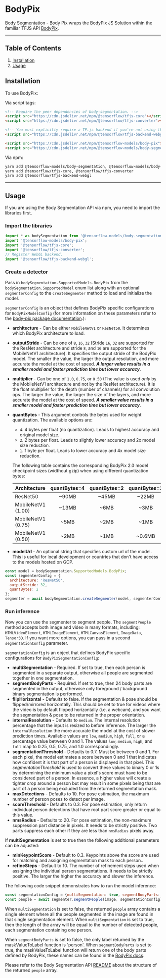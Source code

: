 # BodyPix

Body Segmentation - Body Pix wraps the BodyPix JS Solution within the familiar
TFJS API [BodyPix](https://github.com/tensorflow/tfjs-models/tree/master/body-pix).

--------------------------------------------------------------------------------

## Table of Contents

1.  [Installation](#installation)
2.  [Usage](#usage)

## Installation

To use BodyPix:

Via script tags:

```html
<!-- Require the peer dependencies of body-segmentation. -->
<script src="https://cdn.jsdelivr.net/npm/@tensorflow/tfjs-core"></script>
<script src="https://cdn.jsdelivr.net/npm/@tensorflow/tfjs-converter"></script>

<!-- You must explicitly require a TF.js backend if you're not using the TF.js union bundle. -->
<script src="https://cdn.jsdelivr.net/npm/@tensorflow/tfjs-backend-webgl"></script>

<script src="https://cdn.jsdelivr.net/npm/@tensorflow-models/body-pix"></script>
<script src="https://cdn.jsdelivr.net/npm/@tensorflow-models/body-segmentation"></script>
```

Via npm:
```sh
yarn add @tensorflow-models/body-segmentation, @tensorflow-models/body-pix
yarn add @tensorflow/tfjs-core, @tensorflow/tfjs-converter
yarn add @tensorflow/tfjs-backend-webgl
```

-----------------------------------------------------------------------
## Usage

If you are using the Body Segmentation API via npm, you need to import the libraries first.

### Import the libraries

```javascript
import * as bodySegmentation from '@tensorflow-models/body-segmentation';
import '@tensorflow-models/body-pix';
import '@tensorflow/tfjs-core';
import '@tensorflow/tfjs-converter';
// Register WebGL backend.
import '@tensorflow/tfjs-backend-webgl';
```

### Create a detector

Pass in `bodySegmentation.SupportedModels.BodyPix` from the
`bodySegmentation.SupportedModel` enum list along with an optional `segmenterConfig` to the
`createSegmenter` method to load and initialize the model.

`segmenterConfig` is an object that defines BodyPix specific configurations for `BodyPixModelConfig` (for more information on these parameters refer to the [body-pix package documentation](https://github.com/tensorflow/tfjs-models/tree/master/body-pix#loading-the-model).):

 * **architecture** - Can be either `MobileNetV1` or `ResNet50`. It determines which BodyPix architecture to load.

 * **outputStride** - Can be one of `8`, `16`, `32` (Stride `16`, `32` are supported for the ResNet architecture and stride `8`, and `16` are supported for the MobileNetV1 architecture). It specifies the output stride of the BodyPix model. The smaller the value, the larger the output resolution, and more accurate the model at the cost of speed.  ***A larger value results in a smaller model and faster prediction time but lower accuracy***.

 * **multiplier** - Can be one of `1.0`, `0.75`, or `0.50` (The value is used *only* by the MobileNetV1 architecture and not by the ResNet architecture). It is the float multiplier for the depth (number of channels) for all convolution ops. The larger the value, the larger the size of the layers, and more accurate the model at the cost of speed. ***A smaller value results in a smaller model and faster prediction time but lower accuracy***.

 * **quantBytes** - This argument controls the bytes used for weight quantization. The available options are:

   - `4`. 4 bytes per float (no quantization). Leads to highest accuracy and original model size.
   - `2`. 2 bytes per float. Leads to slightly lower accuracy and 2x model size reduction.
   - `1`. 1 byte per float. Leads to lower accuracy and 4x model size reduction.

   The following table contains the corresponding BodyPix 2.0 model checkpoint sizes (widthout gzip) when using different quantization bytes:

     | Architecture       | quantBytes=4 | quantBytes=2 | quantBytes=1 |
     | ------------------ |:------------:|:------------:|:------------:|
     | ResNet50           | ~90MB        | ~45MB        | ~22MB        |
     | MobileNetV1 (1.00) | ~13MB        | ~6MB         | ~3MB         |
     | MobileNetV1 (0.75) | ~5MB         | ~2MB         | ~1MB         |
     | MobileNetV1 (0.50) | ~2MB         | ~1MB         | ~0.6MB       |


* **modelUrl** - An optional string that specifies custom url of the model. This is useful for local development or countries that don't have access to the models hosted on GCP.

```javascript
const model = bodySegmentation.SupportedModels.BodyPix;
const segmenterConfig = {
  architecture: 'ResNet50',
  outputStride: 32,
  quantBytes: 2
};
segmenter = await bodySegmentation.createSegmenter(model, segmenterConfig);
```

### Run inference

Now you can use the segmenter to segment people. The `segmentPeople` method
accepts both image and video in many formats, including:
`HTMLVideoElement`, `HTMLImageElement`, `HTMLCanvasElement`, `ImageData`, `Tensor3D`. If you want more
options, you can pass in a second `segmentationConfig` parameter.

`segmentationConfig` is an object that defines BodyPix specific configurations for `BodyPixSegmentationConfig`:

  * **multiSegmentation** - Required. If set to true, then each person is segmented in a separate output, otherwise all people are segmented together in one segmentation.
  * **segmentBodyParts** - Required. If set to true, then 24 body parts are segmented in the output, otherwise only foreground / background binary segmentation is performed.
  * **flipHorizontal** - Defaults to false.  If the segmentation & pose should be flipped/mirrored horizontally.  This should be set to true for videos where the video is by default flipped horizontally (i.e. a webcam), and you want the segmentation & pose to be returned in the proper orientation.
  * **internalResolution** - Defaults to `medium`. The internal resolution percentage that the input is resized to before inference. The larger the `internalResolution` the more accurate the model at the cost of slower prediction times. Available values are `low`, `medium`, `high`, `full`, or a percentage value between 0 and 1. The values `low`, `medium`, `high`, and
`full` map to 0.25, 0.5, 0.75, and 1.0 correspondingly.
  * **segmentationThreshold** - Defaults to 0.7. Must be between 0 and 1. For each pixel, the model estimates a score between 0 and 1 that indicates how confident it is that part of a person is displayed in that pixel.  This *segmentationThreshold* is used to convert these values
to binary 0 or 1s by determining the minimum value a pixel's score must have to be considered part of a person.  In essence, a higher value will create a tighter crop
around a person but may result in some pixels being that are part of a person being excluded from the returned segmentation mask.
  * **maxDetections** -  Defaults to 10. For pose estimation, the maximum number of person poses to detect per image.
  * **scoreThreshold** - Defaults to 0.3. For pose estimation, only return individual person detections that have root part score greater or equal to this value.
  * **nmsRadius** - Defaults to 20. For pose estimation, the non-maximum suppression part distance in pixels. It needs to be strictly positive. Two parts suppress each other if they are less than `nmsRadius` pixels away.

If **multiSegmentation** is set to true then the following additional parameters can be adjusted:

  * **minKeypointScore** - Default to 0.3. Keypoints above the score are used for matching and assigning segmentation mask to each person..
  * **refineSteps** - Default to 10. The number of refinement steps used when assigning the individual person segmentations. It needs to be strictly positive. The larger the higher the accuracy and slower the inference.

The following code snippet demonstrates how to run the model inference:

```javascript
const segmentationConfig = {multiSegmentation: true, segmentBodyParts: false};
const people = await segmenter.segmentPeople(image, segmentationConfig);
```

When `multiSegmentation` is set to false, the returned `people` array contains a single element where all the people segmented in the image are found in that single segmentation element. When `multiSegmentation` is set to true, then the length of the array will be equal to the number of detected people, each segmentation containing one person.

When `segmentBodyParts` is set to false, the only label returned by the maskValueToLabel function is 'person'. When `segmentBodyParts` is set to true, the maskValueToLabel function will return one of the body parts defined by BodyPix, these names can be found in the [BodyPix docs](https://github.com/tensorflow/tfjs-models/tree/master/body-pix#the-body-parts).

Please refer to the Body Segmentation API
[README](https://github.com/tensorflow/tfjs-models/blob/master/body-segmentation/README.md#how-to-run-it)
about the structure of the returned `people` array.
